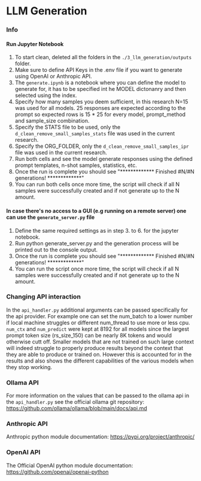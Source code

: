 # LLM Generation 

### Info

#### Run Jupyter Notebook

1. To start clean, deleted all the folders in the `./3_llm_generation/outputs` folder.
2. Make sure to define API Keys in the .env file if you want to generate using OpenAI or Anthropic API.
3. The `generate.ipynb` is a notebook where you can define the model to generate for, it has to be specified int he MODEL dictonanry and then selected using the index.
4. Specify how many samples you deem sufficient, in this research N=15 was used for all models. 25 responses are expected according to the prompt so expected rows is 15 * 25 for every model, prompt_method and sample_size combination.
5. Specify the STATS file to be used, only the `d_clean_remove_small_samples_stats` file was used in the current research.
6. Specify the ORG_FOLDER, only the `d_clean_remove_small_samples_ipr` file was used in the current research.
7. Run both cells and see the model generate responses using the defined prompt templates, n-shot samples, statistics, etc.
8. Once the run is complete you should see  "************* Finished #N/#N generations! *************"
9. You can run both cells once more time, the script will check if all N samples were successfully created and if not generate up to the N amount.


#### In case there's no access to a GUI (e.g running on a remote server) one can use the `generate_server.py` file

1. Define the same required settings as in step 3. to 6. for the jupyter notebook.
2. Run python generate_server.py and the generation process will be printed out to the console output.
3. Once the run is complete you should see  "************* Finished #N/#N generations! *************"
4. You can run the script once more time, the script will check if all N samples were successfully created and if not generate up to the N amount.

### Changing API interaction
In the `api_handler.py` additional arguments can be passed specifically for the api provider. For example one can set the num_batch to a lower number if local machine struggles or different num_thread to use more or less cpu.
`num_ctx` and `num_predict` were kept at 8192 for all models since the largest prompt token size (rs_size_150) can be nearly 8K tokens and would otherwise cutt off. Smaller models that are not trained on such large context will indeed struggle
to properly produce results beyond the context that they are able to produce or trained on. However this is accounted for in the results and also shows the different capabilities of the various models when they stop working.

### Ollama API
For more information on the values that can be passed to the ollama api in the `api_handler.py` see the official ollama git repository: 
https://github.com/ollama/ollama/blob/main/docs/api.md

### Anthropic API
Anthropic python module documentation: 
https://pypi.org/project/anthropic/

### OpenAI API
The Official OpenAI python module documentation: 
https://github.com/openai/openai-python

